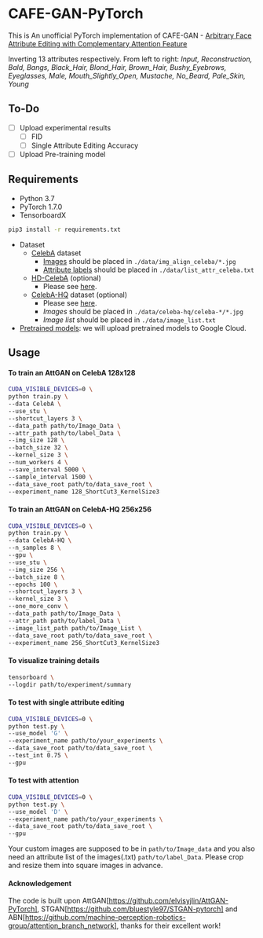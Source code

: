 # CAFE-GAN-PyTorch

This is An unofficial PyTorch implementation of CAFE-GAN - [Arbitrary Face Attribute Editing with Complementary Attention Feature](https://arxiv.org/pdf/2011.11900v1.pdf)

Inverting 13 attributes respectively. From left to right: _Input, Reconstruction, Bald, Bangs, Black_Hair, Blond_Hair, Brown_Hair, Bushy_Eyebrows, Eyeglasses, Male, Mouth_Slightly_Open, Mustache, No_Beard, Pale_Skin, Young_


## To-Do

- [ ] Upload experimental results
  - [ ] FID
  - [ ] Single Attribute Editing Accuracy
- [ ] Upload Pre-training model

## Requirements

* Python 3.7
* PyTorch 1.7.0
* TensorboardX

```bash
pip3 install -r requirements.txt
```

* Dataset
  * [CelebA](http://mmlab.ie.cuhk.edu.hk/projects/CelebA.html) dataset
    * [Images](https://www.dropbox.com/sh/8oqt9vytwxb3s4r/AADSNUu0bseoCKuxuI5ZeTl1a/Img?dl=0&preview=img_align_celeba.zip) should be placed in `./data/img_align_celeba/*.jpg`
    * [Attribute labels](https://www.dropbox.com/sh/8oqt9vytwxb3s4r/AAA8YmAHNNU6BEfWMPMfM6r9a/Anno?dl=0&preview=list_attr_celeba.txt) should be placed in `./data/list_attr_celeba.txt`
  * [HD-CelebA](https://github.com/LynnHo/HD-CelebA-Cropper) (optional)
    * Please see [here](https://github.com/LynnHo/HD-CelebA-Cropper).
  * [CelebA-HQ](https://github.com/tkarras/progressive_growing_of_gans) dataset (optional)
    * Please see [here](https://github.com/willylulu/celeba-hq-modified).
    * _Images_ should be placed in `./data/celeba-hq/celeba-*/*.jpg`
    * _Image list_ should be placed in `./data/image_list.txt`
* [Pretrained models](http://bit.ly/attgan-pretrain): we will upload pretrained models to Google Cloud.


## Usage

#### To train an AttGAN on CelebA 128x128

```bash
CUDA_VISIBLE_DEVICES=0 \
python train.py \
--data CelebA \
--use_stu \
--shortcut_layers 3 \
--data_path path/to/Image_Data \
--attr_path path/to/label_Data \
--img_size 128 \
--batch_size 32 \
--kernel_size 3 \
--num_workers 4 \
--save_interval 5000 \
--sample_interval 1500 \
--data_save_root path/to/data_save_root \
--experiment_name 128_ShortCut3_KernelSize3
```

#### To train an AttGAN on CelebA-HQ 256x256

```bash
CUDA_VISIBLE_DEVICES=0 \
python train.py \
--data CelebA-HQ \
--n_samples 8 \
--gpu \
--use_stu \
--img_size 256 \
--batch_size 8 \
--epochs 100 \
--shortcut_layers 3 \
--kernel_size 3 \
--one_more_conv \
--data_path path/to/Image_Data \
--attr_path path/to/label_Data \
--image_list_path path/to/Image_List \
--data_save_root path/to/data_save_root \
--experiment_name 256_ShortCut3_KernelSize3
```

#### To visualize training details

```bash
tensorboard \
--logdir path/to/experiment/summary
```

#### To test with single attribute editing

```bash
CUDA_VISIBLE_DEVICES=0 \
python test.py \
--use_model 'G' \
--experiment_name path/to/your_experiments \
--data_save_root path/to/data_save_root \
--test_int 0.75 \
--gpu
```

#### To test with attention

```bash
CUDA_VISIBLE_DEVICES=0 \
python test.py \
--use_model 'D' \
--experiment_name path/to/your_experiments \
--data_save_root path/to/data_save_root \
--gpu
```

Your custom images are supposed to be in `path/to/Image_data` and you also need an attribute list of the images(.txt) `path/to/label_Data`. Please crop and resize them into square images in advance.

#### Acknowledgement
The code is built upon AttGAN[https://github.com/elvisyjlin/AttGAN-PyTorch], STGAN[https://github.com/bluestyle97/STGAN-pytorch] and ABN[https://github.com/machine-perception-robotics-group/attention_branch_network], thanks for their excellent work!